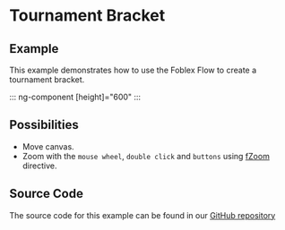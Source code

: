 # Tournament Bracket 

## Example

This example demonstrates how to use the Foblex Flow to create a tournament bracket. 

::: ng-component <tournament-bracket></tournament-bracket> [height]="600"
:::

## Possibilities

- Move canvas.
- Zoom with the `mouse wheel`, `double click` and `buttons` using [fZoom](./docs/f-zoom-directive) directive.

## Source Code

The source code for this example can be found in our [GitHub repository](https://github.com/Foblex/f-flow/tree/main/projects/f-pro-examples)
